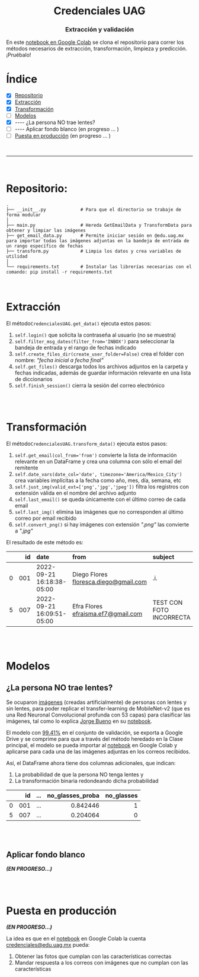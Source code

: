 <h1 align='center'>Credenciales UAG</h1>
<h3 align='center'>Extracción y validación</h3>

En este [notebook en Google Colab](https://colab.research.google.com/drive/1fNgV-kOV78WTfJpHRH98-ArWTNuAvNDX?usp=sharing) se clona el repositorio para correr los métodos necesarios de extracción, transformación, limpieza y predicción. 
¡Pruébalo!

# Índice
- [x] [Repositorio](#Repositorio)
- [x] [Extracción](#Extracción)
- [x] [Transformación](#Transformación)
- [ ] [Modelos](#Modelos)
- [x] ---- ¿La persona NO trae lentes?
- [ ] ---- Aplicar fondo blanco (en progreso ... )
- [ ] [Puesta en producción](#Puesta-en-producción) (en progreso ... )

<br>

---

<br>

# Repositorio:
    .
    ├── __init__.py             # Para que el directorio se trabaje de forma modular
    │
    ├── main.py                 # Hereda GetEmailData y TransformData para obtener y limpiar las imágenes
    ├── get_email_data.py       # Permite iniciar sesión en @edu.uag.mx para importar todas las imágenes adjuntas en la bandeja de entrada de un rango específico de fechas
    ├── transform.py            # Limpia los datos y crea variables de utilidad
    │
    └── requirements.txt        # Instalar las librerías necesarias con el comando: pip install -r requirements.txt

<br>


# Extracción

El método`CredencialesUAG.get_data()`
ejecuta estos pasos:
1. `self.login()` que solicita la contraseña al usuario (no se muestra)
2. `self.filter_msg_dates(filter_from='INBOX')` para seleccionar la bandeja de entrada y el rango de fechas indicado
3. `self.create_files_dir(create_user_folder=False)` crea el folder con nombre: *"fecha inicial a fecha final"*
4. `self.get_files()` descarga todos los archivos adjuntos en la carpeta y fechas indicadas, además de guardar información relevante en una lista de diccionarios
5. `self.finish_session()` cierra la sesión del correo electrónico


<br><br>


# Transformación

El método`CredencialesUAG.transform_data()`
ejecuta estos pasos:
1. `self.get_email(col_from='from')` convierte la lista de información relevante en un DataFrame y crea una columna con sólo el email del remitente
2. `self.date_vars(date_col='date', timezone='America/Mexico_City')` crea variables implícitas a la fecha como año, mes, día, semana, etc
3. `self.just_img(valid_ext=['png','jpg','jpeg'])` filtra los registros con extensión válida en el nombre del archivo adjunto
4. `self.last_email()` se queda únicamente con el último correo de cada email
5. `self.last_img()` elimina las imágenes que no corresponden al último correo por email recibido
6. `self.convert_png()` si hay imágenes con extensión *".png"* las convierte a *".jpg"*
    
El resultado de este método es:

|    |   id | date                      | from                                    | subject                  | filename            | file_dir                                                | email                    |   date_year |   date_month |   date_day |   date_dayofweek |   date_hour |   date_minute |   date_second | file_ext   | is_jpg   |
|---:|-----:|:--------------------------|:----------------------------------------|:-------------------------|:--------------------|:--------------------------------------------------------|:-------------------------|------------:|-------------:|-----------:|-----------------:|------------:|--------------:|--------------:|:-----------|:---------|
|  0 |  001 | 2022-09-21 16:18:38-05:00 | Diego Flores <floresca.diego@gmail.com> | .i.                      | 001Diego Flores.jpg | /content/08-sep-2022 to 21-sep-2022/001Diego Flores.jpg | floresca.diego@gmail.com |        2022 |            9 |         21 |                2 |          16 |            18 |            38 | png        | False    |
|  5 |  007 | 2022-09-21 16:09:51-05:00 | Efra Flores <efraisma.ef7@gmail.com>    | TEST CON FOTO INCORRECTA | 007lentes.jpeg      | /content/08-sep-2022 to 21-sep-2022/007lentes.jpeg      | efraisma.ef7@gmail.com   |        2022 |            9 |         21 |                2 |          16 |             9 |            51 | jpeg       | True     |

<br><br>

# Modelos

## ¿La persona NO trae lentes?

Se ocuparon [imágenes](https://www.kaggle.com/datasets/jorgebuenoperez/datacleaningglassesnoglasses) (creadas artificialmente) de personas con lentes y sin lentes, para poder replicar el transfer-learning de MobileNet-v2 (que es una Red Neuronal Convolucional profunda con 53 capas) para clasificar las imágenes, tal como lo explica [Jorge Bueno](https://www.kaggle.com/jorgebuenoperez) en su [notebook](https://www.kaggle.com/code/jorgebuenoperez/computer-vision-application-of-cnn/notebook).

El modelo con [99.41%](https://colab.research.google.com/drive/1umulctdWTtWoVvkoNSEqk5pd4Be4eL8A?usp=sharing) en el conjunto de validación, se exporta a Google Drive y se comprime para que a través del método heredado en la Clase principal, el modelo se pueda importar al [notebook](https://colab.research.google.com/drive/1fNgV-kOV78WTfJpHRH98-ArWTNuAvNDX?usp=sharing) en Google Colab y aplicarse para cada una de las imágenes adjuntas en los correos recibidos.

Así, el DataFrame ahora tiene dos columnas adicionales, que indican:
1. La probabilidad de que la persona NO tenga lentes y 
2. La transformación binaria redondeando dicha probabilidad

|    |   id |...|   no_glasses_proba |   no_glasses |
|---:|-----:|--:|-------------------:|-------------:|
|  0 |  001 |...|           0.842446 |            1 |
|  5 |  007 |...|           0.204064 |            0 |

<br><br>

## Aplicar fondo blanco 
***(EN PROGRESO...)***

<br><br>

# Puesta en producción 
***(EN PROGRESO...)***

La idea es que en el [notebook](https://colab.research.google.com/drive/1fNgV-kOV78WTfJpHRH98-ArWTNuAvNDX?usp=sharing) en Google Colab la cuenta credenciales@edu.uag.mx pueda:
1. Obtener las fotos que cumplan con las características correctas
2. Mandar respuesta a los correos con imágenes que no cumplan con las características
